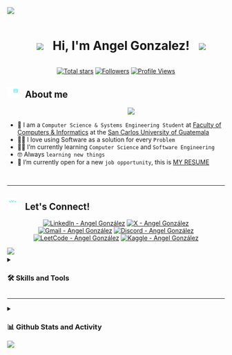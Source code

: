 <!--horizontal divider(gradiant)-->
<img src="https://user-images.githubusercontent.com/73097560/115834477-dbab4500-a447-11eb-908a-139a6edaec5c.gif">

<!-- Title and presentation -->
<div id="user-content-toc">
  <ul align="center">
    <summary><h1 style="display: inline-block"> <picture><img src = "https://github.com/7oSkaaa/7oSkaaa/blob/main/Images/about_me.gif?raw=true" width = 35px></picture> &#8287; Hi, I'm Angel Gonzalez! &#8287; <picture><img src = "https://github.com/7oSkaaa/7oSkaaa/blob/main/Images/about_me.gif?raw=true" width = 35px></picture> </h1></summary>
  </ul>
</div>

<!-- Github badges section -->
<p align="center">
  <a href="https://github.com/AngelSGonza2107?tab=repositories&sort=stargazers">
    <img alt="Total stars" title="Total stars on GitHub" src="https://custom-icon-badges.demolab.com/github/stars/AngelSGonza2107?color=55960c&style=for-the-badge&labelColor=488207&logo=star"/></a>
  <a href="https://github.com/AngelSGonza2107?tab=followers">
    <img alt="Followers" title="Follow me on Github" src="https://custom-icon-badges.demolab.com/github/followers/AngelSGonza2107?color=236ad3&labelColor=1155ba&style=for-the-badge&logo=person-add&label=Follow&logoColor=white"/></a>
  <a href="https://github.com/AngelSGonza2107">
    <img alt="Profile Views" title="GitHub profile views" src="https://komarev.com/ghpvc/?username=AngelSGonza2107&style=for-the-badge&color=blueviolet&label=Profile%20Views"/></a>
</p>

<!--- About Me -->
## <img src="assets/gifs/programmer.gif" width="25"> &#8287; <b> About me </b>
<picture> <img align="right" src="https://github.com/7oSkaaa/7oSkaaa/blob/main/Images/Right_Side.gif?raw=true" width = 225px></picture>
<br>
- :school: I am a `Computer Science & Systems Engineering Student` at [Faculty of Computers & Informatics](https://portal.ingenieria.usac.edu.gt/) at the [San Carlos University of Guatemala](https://www.usac.edu.gt/)
- :technologist: I love using Software as a solution for every `Problem`
- :student: I’m currently learning `Computer Science` and `Software Engineering`
- :nerd_face: Always `learning new things`
- :thinking: I’m currently open for a new `job opportunity`, this is [MY RESUME](https://angelsgonza2107.github.io/CurriculumVitaeAG/)
<br>

-----

<!--- Social links -->
## <img src="assets/gifs/relationship.gif" width="25"> &#8287; <b> Let's Connect!</b>

<p align="center">
  <a href="https://www.linkedin.com/in/angel-gonza21074/" target="_blank">
    <img title="LinkedIn - Angel González" alt="LinkedIn - Angel González" src="https://custom-icon-badges.demolab.com/badge/Angel%20González-0A66C2?style=for-the-badge&logo=linkedin&logoColor=white&link=www.linkedin.com%2Fin%2F%20angel-gonza21074"/></a>
  <a href="https://x.com/GonVe_21" target="_blank">
    <img title="X - Angel González" alt="X - Angel González" src="https://img.shields.io/badge/GonVe__21-%23000?style=for-the-badge&logo=x&logoColor=white&logoSize=auto&link=https%3A%2F%2Fx.com%2FGonVe_21"/></a>
  <a href="mailto:angelprogonza2107@gmail.com" target="_blank">
    <img title="Gmail - Angel González" alt="Gmail - Angel González" src="https://img.shields.io/badge/angelprogonza2107-%23EA4335?style=for-the-badge&logo=gmail&logoColor=white&link=www.linkedin.com%2Fin%2F%20angel-gonza21074"/></a>
  <a href="https://discord.com/" target="_blank">
    <img title="Discord - Angel González" alt="Discord - Angel González" src="https://img.shields.io/badge/angelgonzaav-%235865F2?style=for-the-badge&logo=discord&logoColor=white&link=www.linkedin.com%2Fin%2F%20angel-gonza21074"/></a>
  <a href="https://leetcode.com/u/AngelGoVel/" target="_blank">
    <img title="LeetCode - Angel González" alt="LeetCode - Angel González" src="https://img.shields.io/badge/AngelGoVel-%23FFA116?style=for-the-badge&logo=leetcode&logoColor=white&link=www.linkedin.com%2Fin%2F%20angel-gonza21074"/></a>
  <a href="https://www.kaggle.com/angelgonza21" target="_blank">
    <img title="Kaggle - Angel González" alt="Kaggle - Angel González" src="https://img.shields.io/badge/angelgonza21-%2320BEFF?style=for-the-badge&logo=kaggle&logoColor=white&logoSize=auto&link=www.linkedin.com%2Fin%2F%20angel-gonza21074"/></a>
</p>

<!--horizontal divider(gradiant)-->
<img src="https://user-images.githubusercontent.com/73097560/115834477-dbab4500-a447-11eb-908a-139a6edaec5c.gif">

<!--- Skills -->
<details>
  <summary><h3>🛠️ Skills and Tools </h3></summary>

  <h3>👨‍💻 Programming and Markup Languages</h3>

  <p>
    <a href="https://github.com/search?q=user%3AAngelSGonza2107+language%3Aassembly"><img alt="ARM Assembly" src="https://custom-icon-badges.demolab.com/badge/ARM Assembly-525252.svg?logo=asm-hex&logoColor=white"></a>
    <a href="https://github.com/search?q=user%3AAngelSGonza2107+language%3Abash"><img alt="Bash" src="https://img.shields.io/badge/Bash-121011.svg?logo=gnu-bash&logoColor=white"></a>
    <a href="https://github.com/search?q=user%3AAngelSGonza2107+language%3Ac"><img alt="C" src="https://custom-icon-badges.demolab.com/badge/C-03599C.svg?logo=c-in-hexagon&logoColor=white"></a>
    <a href="https://github.com/search?q=user%3AAngelSGonza2107+language%3Acpp"><img alt="C++" src="https://custom-icon-badges.demolab.com/badge/C++-9C033A.svg?logo=cpp2&logoColor=white"></a>
    <a href="https://github.com/search?q=user%3AAngelSGonza2107+language%3Acsharp"><img alt="C#" src="https://custom-icon-badges.demolab.com/badge/C%23-68217A.svg?logo=cs2&logoColor=white"></a>
    <a href="https://github.com/search?q=user%3AAngelSGonza2107+language%3Acss"><img alt="CSS" src="https://img.shields.io/badge/CSS-1572B6.svg?logo=css3&logoColor=white"></a>
    <a href="https://github.com/search?q=user%3AAngelSGonza2107+language%3Ahtml"><img alt="HTML" src="https://img.shields.io/badge/HTML-E34F26.svg?logo=html5&logoColor=white"></a>
    <a href="https://github.com/search?q=user%3AAngelSGonza2107+language%3Ajava"><img alt="Java" src="https://custom-icon-badges.demolab.com/badge/Java-007396.svg?logo=java&logoColor=white"></a>
    <a href="https://github.com/search?q=user%3AAngelSGonza2107+language%3Ajavascript"><img alt="JavaScript" src="https://img.shields.io/badge/JavaScript-F7DF1E.svg?logo=javascript&logoColor=black"></a>
    <a href="https://github.com/search?q=user%3AAngelSGonza2107+language%3Atex"><img alt="LaTeX" src="https://img.shields.io/badge/LaTeX-008080.svg?logo=LaTeX&logoColor=white"></a>
    <a href="https://github.com/search?q=user%3AAngelSGonza2107+language%3Amarkdown"><img alt="Markdown" src="https://img.shields.io/badge/Markdown-000000.svg?logo=markdown&logoColor=white"></a>
    <a href="https://github.com/search?q=user%3AAngelSGonza2107+language%3Ajavascript"><img alt="Node.js" src="https://img.shields.io/badge/Node.js-43853D.svg?logo=node.js&logoColor=white"></a>
    <a href="https://github.com/search?q=user%3AAngelSGonza2107+language%3Aphp"><img alt="PHP" src="https://img.shields.io/badge/PHP-777BB4.svg?logo=php&logoColor=white"></a>
    <a href="https://github.com/search?q=user%3AAngelSGonza2107+language%3Apython"><img alt="Python" src="https://img.shields.io/badge/Python-14354C.svg?logo=python&logoColor=white"></a
    <a href="https://github.com/search?q=user%3AAngelSGonza2107+language%3Asql"><img alt="SQL" src="https://custom-icon-badges.demolab.com/badge/SQL-025E8C.svg?logo=database&logoColor=white"></a>
    <a href="https://github.com/search?q=user%3AAngelSGonza2107+language%3Asvg"><img alt="SVG+XML" src="https://img.shields.io/badge/SVG%2BXML-e0982c.svg?logo=svg&logoColor=white"></a>
    <a href="https://github.com/search?q=user%3AAngelSGonza2107+language%3AtypeScript"><img alt="TypeScript" src="https://img.shields.io/badge/TypeScript-007ACC.svg?logo=typescript&logoColor=white"></a>
  </p>
    
  <h3>🌐 Web Development, Frameworks and Libraries</h3>
  
  <p>
    <a href="#"><img alt="Arduino" src="https://img.shields.io/badge/-Arduino-00979D?logo=Arduino&logoColor=white"></a>
    <a href="#"><img alt="Bootstrap" src="https://img.shields.io/badge/Bootstrap-7952B3.svg?logo=bootstrap&logoColor=white"></a>
    <a href="#"><img alt="Express.js" src="https://img.shields.io/badge/Express.js-404d59.svg?logo=express&logoColor=white"></a>
    <a href="#"><img alt="Flask" src="https://img.shields.io/badge/Flask-000000.svg?logo=flask&logoColor=white"></a>
    <a href="#"><img alt="GitHub Actions" src="https://img.shields.io/badge/GitHub%20Actions-2671E5.svg?logo=github%20actions&logoColor=white"></a>
    <a href="#"><img alt="NumPy" src="https://img.shields.io/badge/Numpy-013243.svg?logo=numpy&logoColor=white"></a>
    <a href="#"><img alt="Pandas" src="https://img.shields.io/badge/Pandas-150458.svg?logo=pandas&logoColor=white"></a>
    <a href="#"><img alt="Pytest" src="https://img.shields.io/badge/Pytest-0A9EDC.svg?logo=pytest&logoColor=white"></a>
    <a href="#"><img alt="React" src="https://img.shields.io/badge/React-20232a.svg?logo=react&logoColor=%2361DAFB"></a>
    <a href="#"><img alt="SymPy" src="https://img.shields.io/badge/Sympy-3B5526.svg?logo=sympy&logoColor=white"></a>
    <a href="#"><img alt="Wordpress" src="https://img.shields.io/badge/Wordpress-21759B?logo=wordpress&logoColor=white"></a>
    <a href="#"><img alt="WIX" src="https://img.shields.io/badge/WIX-%23FFCD30?style=flat&logo=wix&logoColor=white"></a>
  </p>

  <h3>🗄️ Databases and Cloud Hosting</h3>
  <p>
    <a href="#"><img alt="GitHub Pages" src="https://img.shields.io/badge/GitHub%20Pages-327FC7.svg?logo=github&logoColor=white"></a>
    <a href="#"><img alt="MongoDB" src ="https://img.shields.io/badge/MongoDB-4ea94b.svg?logo=mongodb&logoColor=white"></a>
    <a href="#"><img alt="MySQL" src="https://img.shields.io/badge/MySQL-00f.svg?logo=mysql&logoColor=white"></a>
    <a href="#"><img alt="Notion" src="https://img.shields.io/badge/Notion-010101.svg?logo=notion&logoColor=white"></a>
    <a href="#"><img alt="Oracle" src ="https://img.shields.io/badge/Oracle-F00000.svg?logo=oracle&logoColor=white"></a>
    <a href="#"><img alt="Firebase" src ="https://img.shields.io/badge/Firebase-F00000.svg?logo=firebase&logoColor=white"></a>
    <a href="#"><img alt="AWS" src="https://img.shields.io/badge/AWS-%23232F3E?logo=amazon%20web%20services&logoColor=white"></a>
    <a href="#"><img alt="Repl.it" src="https://img.shields.io/badge/Repl.it-0D101E.svg?logo=Replit&logoColor=white"></a>
  </p>

  <h3>💻 Software and Tools</h3>

  <p>
    <a href="#"><img alt="Adobe" src="https://custom-icon-badges.demolab.com/badge/Adobe-FF0000?logo=adobe&logoColor=white"></a>
    <a href="#"><img alt="Android" src="https://img.shields.io/badge/Android-3DDC84?logo=android&logoColor=white"></a>
    <a href="#"><img alt="Ubuntu Linux" src="https://img.shields.io/badge/Ubuntu%20Linux-E95420.svg?logo=ubuntu&logoColor=white"></a>
    <a href="#"><img alt="Brave" src="https://img.shields.io/badge/-Brave-FB542B?logo=brave&logoColor=white"></a>
    <a href="#"><img alt="Discord" src="https://img.shields.io/badge/-Discord-5865F2.svg?logo=discord&logoColor=white"></a>
    <a href="#"><img alt="Git" src="https://img.shields.io/badge/Git-F05033.svg?logo=git&logoColor=white"></a>
    <a href="#"><img alt="GitHub Desktop" src="https://img.shields.io/badge/GitHub%20Desktop-8034A9.svg?logo=github&logoColor=white"></a>
    <a href="#"><img alt="Google Sheets" src="https://img.shields.io/badge/Sheets-34A853.svg?logo=google%20sheets&logoColor=white"></a>
    <a href="#"><img alt="Inkscape" src="https://img.shields.io/badge/Inkscape-000000?logo=Inkscape&logoColor=white"></a>
    <a href="#"><img alt="Jupyter" src="https://img.shields.io/badge/Jupyter-F37626.svg?logo=Jupyter&logoColor=white"></a>
    <a href="#"><img alt="OBS Studio" src="https://img.shields.io/badge/-OBS-302E31?logo=obs-studio&logoColor=white"></a>
    <a href="#"><img alt="Postman" src="https://img.shields.io/badge/Postman-FF6C37?logo=postman&logoColor=white"></a>
    <a href="#"><img alt="Stack Overflow" src="https://img.shields.io/badge/-Stack%20Overflow-FE7A16?logo=stack-overflow&logoColor=white"></a>
    <a href="#"><img alt="Visual Studio Code" src="https://img.shields.io/badge/Visual%20Studio%20Code-%23087ECE?style=flat&label=VS&labelColor=%2346BFF1"></a>
  </p>

</details>

-----

<!--- Github Stats -->
<details>
<summary><h3>📊 Github Stats and Activity</h3></summary>

  <h3>🔥 Streak Stats</h3>

  <!-- GitHub Readme Streak Stats - https://github.com/DenverCoder1/github-readme-streak-stats -->
  <p align="center">
    <a href="https://github.com/DenverCoder1/github-readme-streak-stats">
      <!-- Use https://streak-stats.demolab.com or self-host with your own Vercel app - visit https://git.io/streak-stats for instructions -->
      <img title="🔥 AngelSGonza2107's streak" alt="AngelSGonza2107's streak" src="https://github-readme-streak-stats-eight.vercel.app/?user=AngelSGonza2107&theme=monokai-metallian&hide_border=true&short_numbers=true"/>
    </a>
  </p>

  <h3>💻 GitHub Profile Stats</h3>

  <!-- https://github.com/anuraghazra/github-readme-stats -->
  <p align="center">
  <a href="https://github.com/anuraghazra/github-readme-stats"><img title="🔥 AngelSGonza2107's Github Stats" alt="AngelSGonza2107's Github Stats" src="https://denvercoder1-github-readme-stats.vercel.app/api/?username=AngelSGonza2107&show_icons=true&include_all_commits=true&count_private=true&theme=react&hide_border=true&bg_color=1F222E&title_color=F85D7F&icon_color=F8D866" height="185px"/></a>
  <a href="https://github.com/anuraghazra/github-readme-stats"><img title="🔥 AngelSGonza2107's Top Languages" alt="AngelSGonza2107's Top Languages" src="https://denvercoder1-github-readme-stats.vercel.app/api/top-langs/?username=AngelSGonza2107&langs_count=8&layout=compact&theme=react&hide_border=true&bg_color=1F222E&title_color=F85D7F&icon_color=F8D866&hide=Jupyter%20Notebook,Roff" height="185px"/></a>
  </p>
  <br/>

  <b>Note:</b> Top languages is only a metric of the languages my public code consists of and doesn't reflect experience or skill level.
  
  <!-- https://github.com/ashutosh00710/github-readme-activity-graph -->

  <a href="https://github.com/ashutosh00710/github-readme-activity-graph"><img title="🔥 AngelSGonza2107's Activity Graph" alt="AngelSGonza2107's Activity Graph" src="https://github-readme-activity-graph.vercel.app/graph/?username=AngelSGonza2107&bg_color=1F222E&color=F8D866&line=F85D7F&point=FFFFFF&hide_border=true" /></a>

</details>

<!--horizontal divider(gradiant)-->
<img src="https://user-images.githubusercontent.com/73097560/115834477-dbab4500-a447-11eb-908a-139a6edaec5c.gif">
